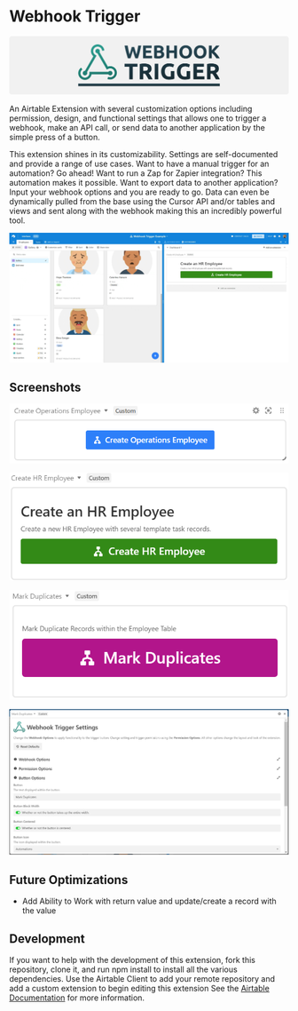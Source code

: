 # Webhook Trigger

![Banner](/docs/banner.svg)

An Airtable Extension with several customization options including permission, design, and functional settings that allows one to trigger a webhook, make an API call, or send data to another application by the simple press of a button.

This extension shines in its customizability. Settings are self-documented and provide a range of use cases. Want to have a manual trigger for an automation? Go ahead! Want to run a Zap for Zapier integration? This automation makes it possible. Want to export data to another application? Input your webhook options and you are ready to go. Data can even be dynamically pulled from the base using the Cursor API and/or tables and views and sent along with the webhook making this an incredibly powerful tool.

![Example Gif](/docs/example.gif)

## Screenshots

![Screenshot 1](/docs/Webhook%20Trigger%20Screenshot%201.png)

![Screenshot 2](/docs/Webhook%20Trigger%20Screenshot%202.png)

![Screenshot 3](/docs/Webhook%20Trigger%20Screenshot%203.png)

![Screenshot 4](/docs/Webhook%20Trigger%20Screenshot%204.png)

## Future Optimizations

- Add Ability to Work with return value and update/create a record with the value

## Development

If you want to help with the development of this extension, fork this repository, clone it, and run npm install to install all the various dependencies. Use the Airtable Client to add your remote repository and add a custom extension to begin editing this extension See the [Airtable Documentation](https://www.airtable.com/developers) for more information.
